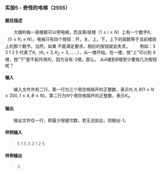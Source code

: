 ### 实验5 - 奇怪的电梯（2555）
#### 题目描述
&emsp;&emsp;大楼的每一层楼都可以停电梯，而且第$i$层楼（$1≤i≤N$）上有一个数字$K_i$（$0≤K_i≤N$）。电梯只有四个按钮：开，关，上，下，上下的层数等于当前楼层上的那个数字。当然，如果 不能满足要求，相应的按钮就会失灵。
&emsp;&emsp;例如：3 3 1 2 5 代表了$K_i（K_1=3,K_2=3,……）$，从一楼开始。在一楼，按“上”可以到 4 楼，按“下”是不起作用的，因为没有-2楼。那么， 从$A$楼到$B$楼至少要按几次按钮呢？
#### 输入
&emsp;&emsp;输入文件共有二行，第一行为三个用空格隔开的正整数，表示$N,A,B(1≤N≤200, 1≤ A,B≤N)$，第二行为$N$个用空格隔开的正整数，表示$K_i$。
#### 输出
&emsp;&emsp;输出文件仅一行，即最少按键次数，若无法到达，则输出-1。
#### 样例输入
>5 1 5
3 3 1 2 5 
#### 样例输出
>3
